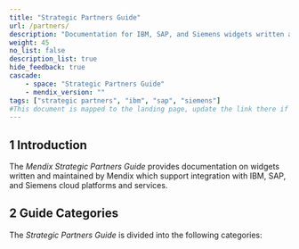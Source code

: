 ```yaml
---
title: "Strategic Partners Guide"
url: /partners/
description: "Documentation for IBM, SAP, and Siemens widgets written and maintained by Mendix"
weight: 45
no_list: false
description_list: true
hide_feedback: true
cascade:
    - space: "Strategic Partners Guide"
    - mendix_version: ""
tags: ["strategic partners", "ibm", "sap", "siemens"]
#This document is mapped to the landing page, update the link there if renaming or moving the doc file.
---
```


## 1 Introduction

The *Mendix Strategic Partners Guide* provides documentation on widgets written and maintained by Mendix which support integration with IBM, SAP, and Siemens cloud platforms and services.

## 2 Guide Categories

The *Strategic Partners Guide* is divided into the following categories:
